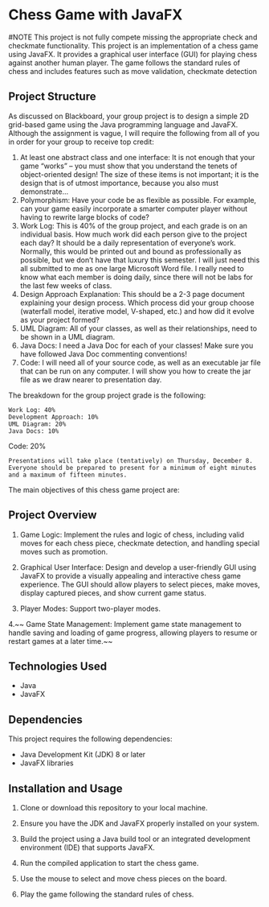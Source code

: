 # Chess Game with JavaFX

#NOTE This project is not fully compete missing the appropriate check and checkmate functionality. 
This project is an implementation of a chess game using JavaFX. It provides a graphical user interface (GUI) for playing chess against another human player. The game follows the standard rules of chess and includes features such as move validation, checkmate detection

## Project Structure

As discussed on Blackboard, your group project is to design a simple 2D grid-based game using the Java programming language and JavaFX.  Although the assignment is vague, I will require the following from all of you in order for your group to receive top credit:

1)	At least one abstract class and one interface: It is not enough that your game “works” – you must show that you understand the tenets of object-oriented design!  The size of these items is not important; it is the design that is of utmost importance, because you also must demonstrate…
2)	Polymorphism: Have your code be as flexible as possible.  For example, can your game easily incorporate a smarter computer player without having to rewrite large blocks of code?
3)	Work Log: This is 40% of the group project, and each grade is on an individual basis.  How much work did each person give to the project each day?  It should be a daily representation of everyone’s work.  Normally, this would be printed out and bound as professionally as possible, but we don’t have that luxury this semester.  I will just need this all submitted to me as one large Microsoft Word file.  I really need to know what each member is doing daily, since there will not be labs for the last few weeks of class.
4)	Design Approach Explanation: This should be a 2-3 page document explaining your design process.  Which process did your group choose (waterfall model, iterative model, V-shaped, etc.) and how did it evolve as your project formed?
5)	UML Diagram: All of your classes, as well as their relationships, need to be shown in a UML diagram.
6)	Java Docs: I need a Java Doc for each of your classes!  Make sure you have followed Java Doc commenting conventions!
7)	Code: I will need all of your source code, as well as an executable jar file that can be run on any computer.  I will show you how to create the jar file as we draw nearer to presentation day.

The breakdown for the group project grade is the following:
	
	Work Log: 40%
	Development Approach: 10%
	UML Diagram: 20%
	Java Docs: 10%
Code:  20%

	Presentations will take place (tentatively) on Thursday, December 8. Everyone should be prepared to present for a minimum of eight minutes and a maximum of fifteen minutes.
The main objectives of this chess game project are:

## Project Overview

1. Game Logic: Implement the rules and logic of chess, including valid moves for each chess piece, checkmate detection, and handling special moves such as promotion.

2. Graphical User Interface: Design and develop a user-friendly GUI using JavaFX to provide a visually appealing and interactive chess game experience. The GUI should allow players to select pieces, make moves, display captured pieces, and show current game status.

3. Player Modes: Support two-player modes.

4.~~ Game State Management: Implement game state management to handle saving and loading of game progress, allowing players to resume or restart games at a later time.~~

## Technologies Used

- Java
- JavaFX

## Dependencies

This project requires the following dependencies:

- Java Development Kit (JDK) 8 or later
- JavaFX libraries

## Installation and Usage

1. Clone or download this repository to your local machine.

2. Ensure you have the JDK and JavaFX properly installed on your system.

3. Build the project using a Java build tool or an integrated development environment (IDE) that supports JavaFX.

4. Run the compiled application to start the chess game.

5. Use the mouse to select and move chess pieces on the board.

6. Play the game following the standard rules of chess.



